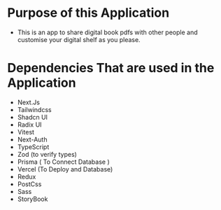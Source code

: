 <!-- @format -->

# Purpose of this Application

- This is an app to share digital book pdfs with other people and customise your digital shelf as you please.

# Dependencies That are used in the Application

- Next.Js
- Tailwindcss
- Shadcn UI
- Radix UI
- Vitest
- Next-Auth
- TypeScript
- Zod (to verify types)
- Prisma ( To Connect Database )
- Vercel (To Deploy and Database)
- Redux
- PostCss
- Sass
- StoryBook
